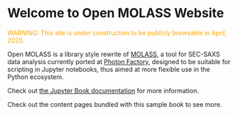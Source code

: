 # Welcome to Open MOLASS Website

<font color="orange">WARNING: This site is under construction to be publicly browsable in April, 2025.</font>

Open MOLASS is a library style rewrite of [MOLASS](https://www.jstage.jst.go.jp/article/biophysico/20/1/20_e200001/_article), a tool for SEC-SAXS data analysis currently ported at [Photon Factory](https://pfwww.kek.jp/saxs/MOLASS.html), designed to be suitable for scripting in Jupyter notebooks, thus aimed at more flexible use in the Python ecosystem.

Check out [the Jupyter Book documentation](https://jupyterbook.org) for more information.

Check out the content pages bundled with this sample book to see more.

```{tableofcontents}
```
